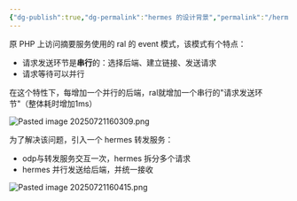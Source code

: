 ```yaml
---
{"dg-publish":true,"dg-permalink":"hermes 的设计背景","permalink":"/hermes 的设计背景/"}
---
```



原 PHP 上访问摘要服务使用的 ral 的 event 模式，该模式有个特点：
- 请求发送环节是**串行**的：选择后端、建立链接、发送请求
- 请求等待可以并行

在这个特性下，每增加一个并行的后端，ral就增加一个串行的"请求发送环节"（整体耗时增加1ms）

![Pasted image 20250721160309.png](/img/user/attachments/images/Pasted%20image%2020250721160309.png)

为了解决该问题，引入一个 hermes 转发服务：
- odp与转发服务交互一次，hermes 拆分多个请求
- hermes 并行发送给后端，并统一接收

![Pasted image 20250721160415.png](/img/user/attachments/images/Pasted%20image%2020250721160415.png)